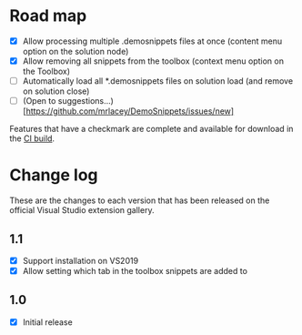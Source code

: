 # Road map

- [x] Allow processing multiple .demosnippets files at once (content menu option on the solution node)
- [x] Allow removing all snippets from the toolbox (context menu option on the Toolbox)
- [ ] Automatically load all *.demosnippets files on solution load (and remove on solution close)
- [ ] (Open to suggestions...)[https://github.com/mrlacey/DemoSnippets/issues/new]

Features that have a checkmark are complete and available for
download in the
[CI build](http://vsixgallery.com/extension/DemoSnippets.e2d68c23-8599-40e8-b402-a57060bf3d29/).

# Change log

These are the changes to each version that has been released
on the official Visual Studio extension gallery.


## 1.1

- [x] Support installation on VS2019
- [x] Allow setting which tab in the toolbox snippets are added to

## 1.0

- [x] Initial release
